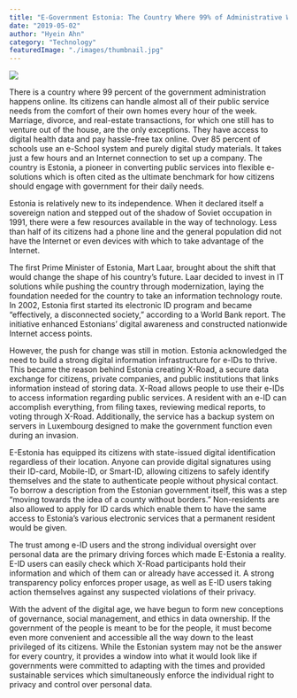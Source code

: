 ```yaml
---
title: "E-Government Estonia: The Country Where 99% of Administrative Work Is Done Online"
date: "2019-05-02"
author: "Hyein Ahn"
category: "Technology"
featuredImage: "./images/thumbnail.jpg"
---
```


![](/images/thumbnail.jpg)

There is a country where 99 percent of the government administration happens online. Its citizens can handle almost all of their public service needs from the comfort of their own homes every hour of the week. Marriage, divorce, and real-estate transactions, for which one still has to venture out of the house, are the only exceptions. They have access to digital health data and pay hassle-free tax online. Over 85 percent of schools use an e-School system and purely digital study materials. It takes just a few hours and an Internet connection to set up a company. The country is Estonia, a pioneer in converting public services into flexible e-solutions which is often cited as the ultimate benchmark for how citizens should engage with government for their daily needs.

Estonia is relatively new to its independence. When it declared itself a sovereign nation and stepped out of the shadow of Soviet occupation in 1991, there were a few resources available in the way of technology. Less than half of its citizens had a phone line and the general population did not have the Internet or even devices with which to take advantage of the Internet.

The first Prime Minister of Estonia, Mart Laar, brought about the shift that would change the shape of his country’s future. Laar decided to invest in IT solutions while pushing the country through modernization, laying the foundation needed for the country to take an information technology route. In 2002, Estonia first started its electronic ID program and became “effectively, a disconnected society,” according to a World Bank report. The initiative enhanced Estonians’ digital awareness and constructed nationwide Internet access points.

However, the push for change was still in motion. Estonia acknowledged the need to build a strong digital information infrastructure for e-IDs to thrive. This became the reason behind Estonia creating X-Road, a secure data exchange for citizens, private companies, and public institutions that links information instead of storing data. X-Road allows people to use their e-IDs to access information regarding public services. A resident with an e-ID can accomplish everything, from filing taxes, reviewing medical reports, to voting through X-Road. Additionally, the service has a backup system on servers in Luxembourg designed to make the government function even during an invasion.

E-Estonia has equipped its citizens with state-issued digital identification regardless of their location. Anyone can provide digital signatures using their ID-card, Mobile-ID, or Smart-ID, allowing citizens to safely identify themselves and the state to authenticate people without physical contact. To borrow a description from the Estonian government itself, this was a step “moving towards the idea of a county without borders.” Non-residents are also allowed to apply for ID cards which enable them to have the same access to Estonia’s various electronic services that a permanent resident would be given.

The trust among e-ID users and the strong individual oversight over personal data are the primary driving forces which made E-Estonia a reality. E-ID users can easily check which X-Road participants hold their information and which of them can or already have accessed it. A strong transparency policy enforces proper usage, as well as E-ID users taking action themselves against any suspected violations of their privacy.

With the advent of the digital age, we have begun to form new conceptions of governance, social management, and ethics in data ownership. If the government of the people is meant to be for the people, it must become even more convenient and accessible all the way down to the least privileged of its citizens. While the Estonian system may not be the answer for every country, it provides a window into what it would look like if governments were committed to adapting with the times and provided sustainable services which simultaneously enforce the individual right to privacy and control over personal data.
